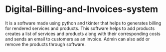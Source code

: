 # Digital-Billing-and-Invoices-system
It is a software made using python and tkinter that helps to generates billing for rendered services and products. This software helps to add products
creates a list of services and products along with their corresponding costs and sends an email
to customers as an invoice. Admin can also add or remove the products through software.
